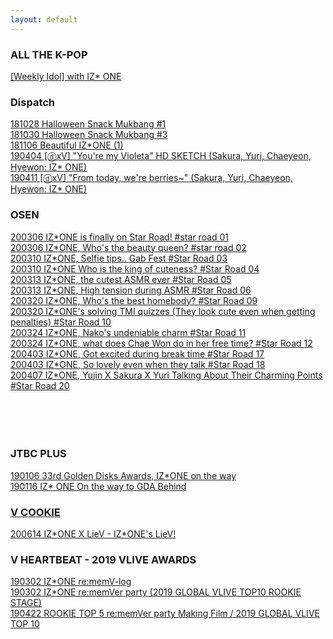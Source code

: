 ```yaml
---
layout: default
---
```


<h3>ALL THE K-POP</h3>
<a target="_blank" href="https://www.vlive.tv/video/121436">[Weekly Idol] with IZ* ONE</a><br>

<h3>Dispatch</h3>
<a target="_blank" href="https://www.vlive.tv/video/95869">181028 Halloween Snack Mukbang #1</a><br>
<a target="_blank" href="https://www.vlive.tv/video/96071">181030 Halloween Snack Mukbang #3</a><br>
<a target="_blank" href="https://www.vlive.tv/video/97098">181106 Beautiful IZ*ONE (1)</a><br>
<a target="_blank" href="https://www.vlive.tv/video/121367">190404 [ⓓxV] "You're my Violeta" HD SKETCH (Sakura, Yuri, Chaeyeon, Hyewon: IZ* ONE)</a><br>
<a target="_blank" href="https://www.vlive.tv/video/122576">190411 [ⓓxV] "From today, we're berries~" (Sakura, Yuri, Chaeyeon, Hyewon: IZ* ONE)</a><br>

<h3>OSEN</h3>
<a target="_blank" href="https://www.vlive.tv/video/178621">200306 IZ*ONE is finally on Star Road! #star road 01</a><br>
<a target="_blank" href="https://www.vlive.tv/video/178622">200306 IZ*ONE, Who's the beauty queen? #star road 02</a><br>
<a target="_blank" href="https://www.vlive.tv/video/179315">200310 IZ*ONE, Selfie tips.. Gab Fest #Star Road 03</a><br>
<a target="_blank" href="https://www.vlive.tv/video/179317">200310 IZ*ONE Who is the king of cuteness? #Star Road 04</a><br>
<a target="_blank" href="https://www.vlive.tv/video/179975">200313 IZ*ONE, the cutest ASMR ever #Star Road 05</a><br>
<a target="_blank" href="https://www.vlive.tv/video/179995">200313 IZ*ONE, High tension during ASMR #Star Road 06</a><br>
<a target="_blank" href="https://www.vlive.tv/video/181101">200320 IZ*ONE, Who's the best homebody? #Star Road 09</a><br>
<a target="_blank" href="https://www.vlive.tv/video/181104">200320 IZ*ONE's solving TMI quizzes (They look cute even when getting penalties) #Star Road 10</a><br>
<a target="_blank" href="https://www.vlive.tv/video/181603">200324 IZ*ONE, Nako's undeniable charm #Star Road 11</a><br>
<a target="_blank" href="https://www.vlive.tv/video/181608">200324 IZ*ONE, what does Chae Won do in her free time? #Star Road 12</a><br>
<a target="_blank" href="https://www.vlive.tv/video/183270">200403 IZ*ONE, Got excited during break time #Star Road 17</a><br>
<a target="_blank" href="https://www.vlive.tv/video/183272">200403 IZ*ONE, So lovely even when they talk #Star Road 18</a><br>
<a target="_blank" href="https://www.vlive.tv/video/183980">200407 IZ*ONE, Yujin X Sakura X Yuri Talking About Their Charming Points #Star Road 20</a><br>
<a target="_blank" href=""></a><br>
<a target="_blank" href=""></a><br>
<a target="_blank" href=""></a><br>
<a target="_blank" href=""></a><br>


<h3>JTBC PLUS</h3>
<a target="_blank" href="https://www.vlive.tv/video/107762">190106 33rd Golden Disks Awards, IZ*ONE on the way</a><br>
<a target="_blank" href="https://www.vlive.tv/video/109178">190116 IZ* ONE On the way to GDA Behind

<h3>V COOKIE</h3>
<a target="_blank" href="https://www.vlive.tv/video/196146">200614 IZ*ONE X LieV - IZ*ONE's LieV!</a><br>

<h3>V HEARTBEAT - 2019 VLIVE AWARDS</h3>
<a target="_blank" href="https://www.vlive.tv/video/114098">190302 IZ*ONE re:memV-log</a><br>
<a target="_blank" href="https://www.vlive.tv/video/115715">190302 IZ*ONE re:memVer party (2019 GLOBAL VLIVE TOP10 ROOKIE STAGE)</a><br>
<a target="_blank" href="https://www.vlive.tv/video/123936">190422 ROOKIE TOP 5 re:memVer party Making Film <re:memVer again> / 2019 GLOBAL VLIVE TOP 10</a><br>
